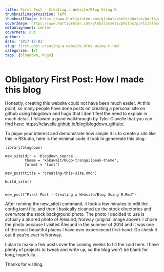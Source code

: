 ```yaml
---
title: First Post - Creating a Website/Blog Using R
thumbnailImagePosition: left
thumbnailImage: https://www.hurtigruten.com/globalassets/photos/ports/alesund/2500x1250_aalesund_by_rudy-balasko-shutterstock.jpg?width=1600&height=800&transform=DownFill
coverImage: https://www.hurtigruten.com/globalassets/photos/ports/alesund/2500x1250_aalesund_by_rudy-balasko-shutterstock.jpg?width=1600&height=800&transform=DownFill
metaAlignment: center
coverMeta: out
author: ~
date: '2017-12-01'
slug: first-post-creating-a-website-blog-using-r-rmd
categories: [r]
tags: [blogdown, hugo]
---
```


# Obligatory First Post: How I made this blog

Honestly, creating this website could not have been much easier. At this point, so many people have done posts on creating a personal site on github using blogdown and hugo that I don't feel the need to explain in much detail. I followed a good walkthrough by Tyler Clavelle that you can find here: <https://tclavelle.github.io/blog/blogdown_github/>.

To pique your interest and demonstrate how simple it is to create a site like this in RStudio, here is the minimal code it took to genereate this blog:

```{r, create_blog}
library(blogdown)

new_site(dir = 'blogdown_source', 
         theme = 'kakawait/hugo-tranquilpeak-theme',
         format = 'toml')

new_post(title = "creating-this-site.Rmd")

build_site()


new_post("First Post - Creating a Website/Blog Using R.Rmd")
```

After running the new_site() command, it took a few minutes to edit the config.toml file, and then I basically cleaned up the stock directories and overwrote the stock background photo. The photo I decided to use is actually a blurred photo of Ålesund, Norway (original image above). I chose the photo because I visited Ålesund in the summer of 2014 and it was one of the most beautiful places I have ever experienced first-hand. Go check it out if you're ever in Norway.

I plan to make a few posts over the coming weeks to fill the void here. I have plenty of projects to tweak and write up, so the blog won't be blank for long, hopefully.

Thanks for visiting.